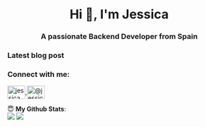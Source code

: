 <h1 align="center">Hi 👋, I'm Jessica</h1>
<h3 align="center">A passionate Backend Developer from Spain</h3>

### Latest blog post
<!-- BLOG-POST-LIST:START -->
<!-- BLOG-POST-LIST:END -->

<h3 align="left">Connect with me:</h3>

<p align="left">
    <a href="https://dev.to/jessicamelerodev" target="blank">
        <img align="center" src="https://cdn.jsdelivr.net/npm/simple-icons@3.0.1/icons/dev-dot-to.svg" alt="jessicamelerodev" height="30" width="40" />
    </a>
    <a href="https://medium.com/@jessica.melero.dev" target="blank">
        <img align="center" src="https://cdn.jsdelivr.net/npm/simple-icons@3.0.1/icons/medium.svg" alt="@jessica.melero.dev" height="30" width="40" />
    </a>
</p>



 <summary> 😇 <b>My Github Stats</b>: </summary>

  <img src = "https://github-readme-stats.vercel.app/api?username=jessicamelerodev&show_icons=true&theme=tokyonight&line_height=27">
  <img src = "https://github-readme-stats.vercel.app/api/top-langs/?username=jessicamelerodev&hide=css,java,html&theme=tokyonight">



